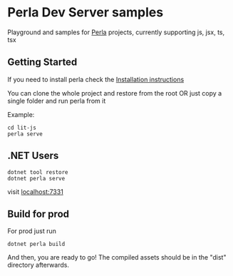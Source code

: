 # Perla Dev Server samples

[perla]: https://github.com/AngelMunoz/Perla

Playground and samples for [Perla] projects, currently supporting js, jsx, ts, tsx

## Getting Started

If you need to install perla check the [Installation instructions](https://perla-docs.web.app/#/content/install)

You can clone the whole project and restore from the root OR just copy a single folder and run perla from it

Example:

```
cd lit-js
perla serve
```


## .NET Users
```
dotnet tool restore
dotnet perla serve
```

visit [localhost:7331](http://localhost:7331/)

## Build for prod

For prod just run

```
dotnet perla build
```

And then, you are ready to go! The compiled assets should be in the "dist" directory afterwards.

